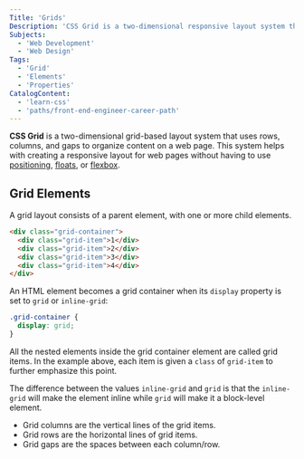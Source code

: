 ```yaml
---
Title: 'Grids'
Description: 'CSS Grid is a two-dimensional responsive layout system that uses rows, columns, and gaps to organize content on a web page.'
Subjects:
  - 'Web Development'
  - 'Web Design'
Tags:
  - 'Grid'
  - 'Elements'
  - 'Properties'
CatalogContent:
  - 'learn-css'
  - 'paths/front-end-engineer-career-path'
---
```


**CSS Grid** is a two-dimensional grid-based layout system that uses rows, columns, and gaps to organize content on a web page. This system helps with creating a responsive layout for web pages without having to use [positioning](https://www.codecademy.com/resources/docs/css/position), [floats](https://www.codecademy.com/resources/docs/css/floats), or [flexbox](https://www.codecademy.com/resources/docs/css/flexbox).

## Grid Elements

A grid layout consists of a parent element, with one or more child elements.

```html
<div class="grid-container">
  <div class="grid-item">1</div>
  <div class="grid-item">2</div>
  <div class="grid-item">3</div>
  <div class="grid-item">4</div>
</div>
```

An HTML element becomes a grid container when its `display` property is set to `grid` or `inline-grid`:

```css
.grid-container {
  display: grid;
}
```

All the nested elements inside the grid container element are called grid items. In the example above, each item is given a `class` of `grid-item` to further emphasize this point.

The difference between the values `inline-grid` and `grid` is that the `inline-grid` will make the element inline while `grid` will make it a block-level element.

- Grid columns are the vertical lines of the grid items.
- Grid rows are the horizontal lines of grid items.
- Grid gaps are the spaces between each column/row.
